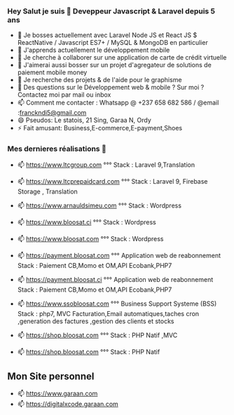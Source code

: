 ### Hey Salut je suis 👋 Deveppeur Javascript & Laravel depuis 5 ans


- 🔭 Je bosses actuellement avec Laravel Node JS et React JS $ ReactNative / Javascript ES7+ / MySQL & MongoDB en particulier
- 🌱 J'apprends actuellement le développement mobile
- 👯 Je cherche à collaborer sur une application de carte de crédit virtuelle
- 👯 J'aimerai aussi bosser sur un projet d'agregateur de solutions de paiement mobile money
- 🤔  Je recherche des projets & de l'aide pour le graphisme 
- 💬 Des questions sur le Développement web & mobile ? Sur moi ? Contactez moi par mail ou inbox
- 📫 Comment me contacter : Whatsapp @ +237 658 682 586 / @email :franckndi5@gmail.com
- 😄 Pseudos: Le statois, 21 Sing, Garaa N, Ordy
- ⚡ Fait amusant: Business,E-commerce,E-payment,Shoes

### Mes dernieres réalisations 👋


- 📫 https://www.ltcgroup.com  °°° Stack : Laravel 9,Translation
- 📫 https://www.ltcprepaidcard.com  °°° Stack : Laravel 9, Firebase Storage , Translation
- 📫 https://www.arnauldsimeu.com °°° Stack : Wordpress
- 📫 https://www.bloosat.ci  °°° Stack : Wordpress
- 📫 https://www.bloosat.com  °°° Stack : Wordpress
- 📫 https://payment.bloosat.com  °°° Application web de reabonnement Stack : Paiement CB,Momo et OM,API Ecobank,PHP7
- 📫 https://payment.bloosat.ci  °°° Application web de reabonnement Stack : Paiement CB,Momo et OM,API Ecobank,PHP7
- 📫 https://www.ssobloosat.com  °°° Business Support Systeme (BSS) Stack : php7, MVC
  Facturation,Email automatiques,taches cron ,generation des factures ,gestion des clients et stocks
  
- 📫 https://shop.bloosat.com °°° Stack : PHP Natif ,MVC
- 📫 https://shop.bloosat.com °°° Stack : PHP Natif

## Mon Site personnel

- 📫 https://www.garaan.com
- 📫 https://digitalxcode.garaan.com

